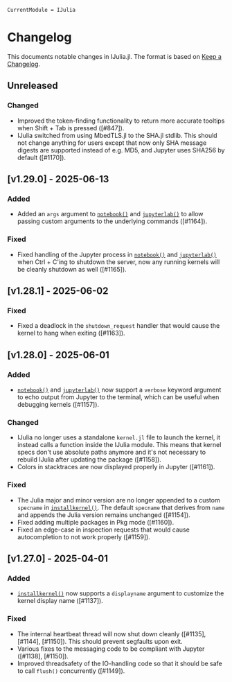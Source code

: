 ```@meta
CurrentModule = IJulia
```

# Changelog

This documents notable changes in IJulia.jl. The format is based on [Keep a
Changelog](https://keepachangelog.com).

## Unreleased

### Changed
- Improved the token-finding functionality to return more accurate tooltips when
  Shift + Tab is pressed ([#847]).
- IJulia switched from using MbedTLS.jl to the SHA.jl stdlib. This should not
  change anything for users except that now only SHA message digests are
  supported instead of e.g. MD5, and Jupyter uses SHA256 by default ([#1170]).

## [v1.29.0] - 2025-06-13

### Added
- Added an `args` argument to [`notebook()`](@ref) and [`jupyterlab()`](@ref) to
  allow passing custom arguments to the underlying commands ([#1164]).

### Fixed
- Fixed handling of the Jupyter process in [`notebook()`](@ref) and
  [`jupyterlab()`](@ref) when Ctrl + C'ing to shutdown the server, now any
  running kernels will be cleanly shutdown as well ([#1165]).

## [v1.28.1] - 2025-06-02

### Fixed

- Fixed a deadlock in the `shutdown_request` handler that would cause the kernel
  to hang when exiting ([#1163]).

## [v1.28.0] - 2025-06-01

### Added
- [`notebook()`](@ref) and [`jupyterlab()`](@ref) now support a `verbose`
  keyword argument to echo output from Jupyter to the terminal, which can be
  useful when debugging kernels ([#1157]).

### Changed
- IJulia no longer uses a standalone `kernel.jl` file to launch the kernel, it
  instead calls a function inside the IJulia module. This means that kernel
  specs don't use absolute paths anymore and it's not necessary to rebuild
  IJulia after updating the package ([#1158]).
- Colors in stacktraces are now displayed properly in Jupyter ([#1161]).

### Fixed

- The Julia major and minor version are no longer appended to a custom
  `specname` in [`installkernel()`](@ref). The default `specname` that derives
  from `name` and appends the Julia version remains unchanged ([#1154]).
- Fixed adding multiple packages in Pkg mode ([#1160]).
- Fixed an edge-case in inspection requests that would cause autocompletion to
  not work properly ([#1159]).

## [v1.27.0] - 2025-04-01

### Added
- [`installkernel()`](@ref) now supports a `displayname` argument to customize
  the kernel display name ([#1137]).

### Fixed
- The internal heartbeat thread will now shut down cleanly ([#1135],
  [#1144], [#1150]). This should prevent segfaults upon exit.
- Various fixes to the messaging code to be compliant with Jupyter ([#1138],
  [#1150]).
- Improved threadsafety of the IO-handling code so that it should be safe to
  call `flush()` concurrently ([#1149]).
